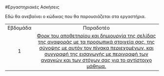 #Εργαστηριακές Ασκήσεις

Εδώ θα ανεβαίνει ο κώδικας που θα παρουσιάζεται στα εργαστήρια.

<table>
  <tbody>
    <tr>
      <td align="center">Εβδομάδα<a/><br></td>
      <td align="center">Παραδοτέο<br></td>
    </tr>
    <tr>
       <td align="center">1<br></td>
      <td align="center">
        <a href="#P1">Φορκ του αποθετηρίου και δημιουργία της σελίδας της αναφοράς με τα προσωπικά στοιχεία σας, της σύνοψης με αυτόν τον πίνακα περιεχομένων, και συγγραφή της εισαγωγής με περιγραφή των αναγκών και των στόχων σας για το αντίστοιχο μάθημα.</a>
        <br></td>
    </tr>
  </tbody>
</table>
